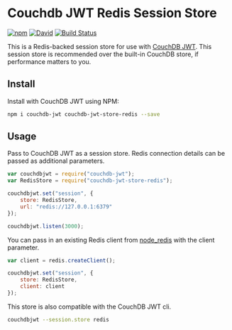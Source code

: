 # Couchdb JWT Redis Session Store

[![npm](https://img.shields.io/npm/v/couchdb-jwt-store-redis.svg)](https://www.npmjs.com/package/couchdb-jwt-store-redis) [![David](https://img.shields.io/david/tyler-johnson/couchdb-jwt-redis-store.svg)](https://david-dm.org/tyler-johnson/couchdb-jwt-redis-store) [![Build Status](https://travis-ci.org/tyler-johnson/couchdb-jwt-redis-store.svg?branch=master)](https://travis-ci.org/tyler-johnson/couchdb-jwt-redis-store)

This is a Redis-backed session store for use with [CouchDB JWT](http://ghub.io/couchdb-jwt). This session store is recommended over the built-in CouchDB store, if performance matters to you.

## Install

Install with CouchDB JWT using NPM:

```sh
npm i couchdb-jwt couchdb-jwt-store-redis --save
```

## Usage

Pass to CouchDB JWT as a session store. Redis connection details can be passed as additional parameters.

```js
var couchdbjwt = require("couchdb-jwt");
var RedisStore = require("couchdb-jwt-store-redis");

couchdbjwt.set("session", {
	store: RedisStore,
	url: "redis://127.0.0.1:6379"
});

couchdbjwt.listen(3000);
```

You can pass in an existing Redis client from [node_redis](http://ghub.io/redis) with the client parameter.

```js
var client = redis.createClient();

couchdbjwt.set("session", {
	store: RedisStore,
	client: client
});
```

This store is also compatible with the CouchDB JWT cli.

```sh
couchdbjwt --session.store redis
```
